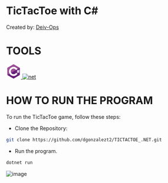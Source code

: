 # TicTacToe with C#
Created by: [Deiv-Ops](https://github.com/dgonzalezt2)

# TOOLS
<div>
     <p align="left">
        <a href="https://www.cprogramming.com/" target="_blank" rel="noreferrer"> <img src="https://raw.githubusercontent.com/devicons/devicon/master/icons/csharp/csharp-original.svg" alt="c" width="40" height="40"/> </a>
          <a href="https://https://dotnet.microsoft.com/es-es/learn/dotnet/what-is-dotnet/" target="_blank" rel="noreferrer"> <img src="https://avatars.githubusercontent.com/u/9141961?s=200&v=4" alt="net" width="40" height="40"/> </a>
      
</div>

# HOW TO RUN THE PROGRAM
To run the TicTacToe game, follow these steps:

* Clone the Repository:
```bash 
git clone https://github.com/dgonzalezt2/TICTACTOE_.NET.git
```

* Run the program.
```bash
dotnet run
```

![image](https://github.com/dgonzalezt2/TICTACTOE_.NET/assets/81880494/f4d514c4-438b-416f-bcf9-318b7c175350)
